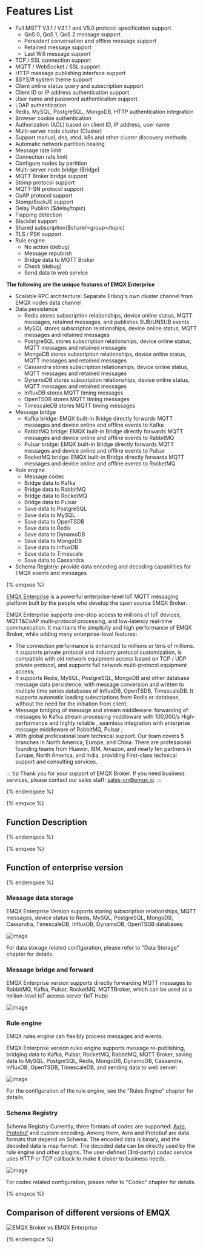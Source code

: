 # Features List

- Full MQTT V3.1 / V3.1.1 and V5.0 protocol specification support
  - QoS 0, QoS 1, QoS 2 message support
  - Persistent conversation and offline message support
  - Retained message support
  - Last Will message support
- TCP / SSL connection support
- MQTT / WebSocket / SSL support
- HTTP message publishing interface support
- $SYS/\# system theme support
- Client online status query and subscription support
- Client ID or IP address authentication support
- User name and password authentication support
- LDAP authentication
- Redis, MySQL, PostgreSQL, MongoDB, HTTP authentication integration
- Browser cookie authentication
- Authorization (ACL) based on client ID, IP address, user name
- Multi-server node cluster (Cluster)
- Support manual, dns, etcd, k8s and other cluster discovery methods
- Automatic network partition healing
- Message rate limit
- Connection rate limit
- Configure nodes by partition
- Multi-server node bridge (Bridge)
- MQTT Broker bridge support
- Stomp protocol support
- MQTT-SN protocol support
- CoAP protocol support
- Stomp/SockJS support
- Delay Publish ($delay/topic)
- Flapping detection
- Blacklist support
- Shared subscription($share/<group\>/topic)
- TLS / PSK support
- Rule engine
  - No action (debug)
  - Message republish
  - Bridge data to MQTT Broker
  - Check (debug)
  - Send data to web service

<strong class="emqxee">
The following are the unique features of EMQX Enterprise
</strong>

- Scalable RPC architecture: Separate Erlang's own cluster channel from EMQX nodes data channel
- Data persistence
  - Redis stores subscription relationships, device online status, MQTT messages, retained messages, and publishes SUB/UNSUB events
  - MySQL stores subscription relationships, device online status, MQTT messages and retained messages
  - PostgreSQL  stores subscription relationships, device online status, MQTT messages and retained messages
  - MongoDB  stores subscription relationships, device online status, MQTT messages and retained messages
  - Cassandra  stores subscription relationships, device online status, MQTT messages and retained messages
  - DynamoDB  stores subscription relationships, device online status, MQTT messages and retained messages
  - InfluxDB stores MQTT timing messages
  - OpenTSDB stores MQTT timing messages
  - TimescaleDB stores MQTT timing messages
- Message bridge
  - Kafka bridge: EMQX built-in Bridge directly forwards MQTT messages and device online and offline events to Kafka
  - RabbitMQ bridge: EMQX built-in Bridge directly forwards MQTT messages and device online and offline events to RabbitMQ
  - Pulsar bridge: EMQX built-in Bridge directly forwards MQTT messages and device online and offline events to Pulsar
  - RocketMQ bridge: EMQX built-in Bridge directly forwards MQTT messages and device online and offline events to RocketMQ
- Rule engine
  - Message codec
  - Bridge data to Kafka
  - Bridge data to RabbitMQ
  - Bridge data to RocketMQ
  - Bridge data to Pulsar
  - Save data to PostgreSQL
  - Save data to MySQL
  - Save data to OpenTSDB
  - Save data to Redis
  - Save data to DynamoDB
  - Save data to MongoDB
  - Save data to InfluxDB
  - Save data to Timescale
  - Save data to Cassandra
- Schema Registry: provide data encoding and decoding capabilities for EMQX events and messages



{% emqxee %}

[EMQX Enterprise](https://www.emqx.com/en/products/emqx) is a powerful enterprise-level IoT MQTT messaging platform built by the people who develop the open source EMQX Broker.

EMQX Enterprise supports one-stop access to millions of IoT devices, MQTT&CoAP multi-protocol processing, and low-latency real-time communication. It maintains the simplicity and high performance of EMQX Broker, while adding many enterprise-level features:

- The connection performance is enhanced to millions or tens of millions. It supports private protocol and industry protocol customization, is compatible with old network equipment access based on TCP / UDP private protocol, and supports full network multi-protocol equipment access;
- It supports Redis, MySQL, PostgreSQL, MongoDB and other database message data persistence, with message conversion and written to multiple time series databases of InfluxDB, OpenTSDB, TimescaleDB. It supports automatic loading subscriptions from Redis or database, without the need for the initiation from client;
- Message bridging of message and stream middleware: forwarding of messages to Kafka stream processing middleware with 100,000/s High-performance and highly reliable , seamless integration with enterprise message middleware of RabbitMQ, Pulsar ;
- With global professional team technical support. Our team covers 5 branches in North America, Europe, and China. There are professional founding teams from Huawei, IBM, Amazon, and nearly ten partners in Europe, North America, and India, providing First-class technical support and consulting services.

::: tip
Thank you for your support of EMQX Broker. If you need business services, please contact our sales staff: sales-cn@emqx.io.
:::

{% endemqxee %}


{% emqxce %}

## Function Description

{% endemqxce %}


{% emqxee %}

## Function of enterprise version

{% endemqxee %}


### Message data storage

EMQX Enterprise Version supports storing subscription relationships, MQTT messages, device status to Redis, MySQL, PostgreSQL, MongoDB, Cassandra, TimescaleDB, InfluxDB, DynamoDB, OpenTSDB databases:

![image](./assets/overview_4.png)

For data storage related configuration, please refer to "Data Storage" chapter for details.

### Message bridge and forward

EMQX Enterprise version supports directly forwarding MQTT messages to RabbitMQ, Kafka, Pulsar, RocketMQ, MQTTBroker, which can be used as a million-level IoT access server (IoT Hub):

![image](./assets/overview_5.png)

### Rule engine

EMQX rules engine can flexibly process messages and events.

EMQX Enterprise version rules engine supports message re-publishing, bridging data to Kafka, Pulsar, RocketMQ, RabbitMQ, MQTT Broker, saving data to MySQL, PostgreSQL, Redis, MongoDB, DynamoDB, Cassandra, InfluxDB, OpenTSDB, TimescaleDB, and sending data to web server:

![image](./assets/overview_6.png)

For the configuration of the rule engine, see the "Rules Engine" chapter for details.

### Schema Registry

Schema Registry
Currently, three formats of codec are supported: [Avro](https://avro.apache.org), [Protobuf](https://developers.google.com/protocol-buffers/) and custom encoding. Among them, Avro and Protobuf are data formats that depend on Schema. The encoded data is binary, and the decoded data is map format. The decoded data can be directly used by the rule engine and other plugins. The user-defined (3rd-party) codec service uses HTTP or TCP callback to make it closer to business needs.

![image](./assets/overview_7.png)

For codec related configuration, please refer to "Codec" chapter for details.


{% emqxce %}

## Comparison of different versions of EMQX

![EMQX Broker vs EMQX Enterprise](./assets/3441587031341_.pic_hd.jpg)

{% endemqxce %}
